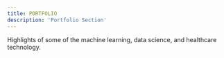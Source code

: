 ```yaml
---
title: PORTFOLIO
description: 'Portfolio Section'
---
```


Highlights of some of the machine learning, data science, and healthcare technology.
